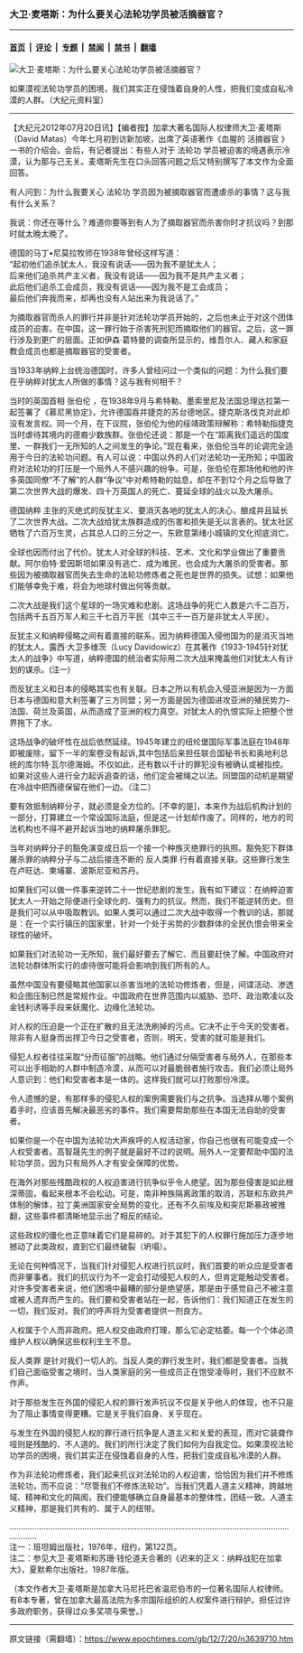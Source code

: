 ### 大卫‧麦塔斯：为什么要关心法轮功学员被活摘器官？

---

#### [首页](../../../..?n3639710) &nbsp;|&nbsp; [评论](../../../../../epoch-comment?n3639710) &nbsp;|&nbsp; [专题](../../../../../epoch-special?n3639710) &nbsp;|&nbsp; [禁闻](../../../../../epoch-news?n3639710) &nbsp;|&nbsp; [禁书](../../../../../books?n3639710) &nbsp;|&nbsp; [翻墙](https://github.com/gfw-breaker/nogfw/blob/master/README.md?n3639710)


<div><img alt="大卫‧麦塔斯：为什么要关心法轮功学员被活摘器官？" class="attachment-djy_600_400 size-djy_600_400 wp-post-image" src="https://i.epochtimes.com/assets/uploads/2012/07/1207202042502039-600x400.jpg"/>
<div class="caption">
 <p>
  如果漠视法轮功学员的困境，我们其实正在侵蚀着自身的人性，把我们变成自私冷漠的人群。（大纪元资料室）
 </p>
</div></div><hr/><div class="post_content" id="artbody" itemprop="articleBody">
 <!-- article content begin -->
 <p>
  【大纪元2012年07月20日讯】【编者按】加拿大著名国际人权律师大卫‧麦塔斯（David Matas）今年七月初到访新加坡，出席了英语著作《血腥的
  <ok href="https://www.epochtimes.com/gb/tag/%E6%B4%BB%E6%91%98%E5%99%A8%E5%AE%98.html">
   活摘器官
  </ok>
  》一书的介绍会。会后，有记者提出：有些人对于
  <ok href="https://www.epochtimes.com/gb/tag/%E6%B3%95%E8%BD%AE%E5%8A%9F.html">
   法轮功
  </ok>
  学员被迫害的境遇表示冷漠，认为那与己无关。麦塔斯先生在口头回答问题之后又特别撰写了本文作为全面回答。
 </p>
 <p>
  有人问到：为什么我要关心
  <ok href="https://www.epochtimes.com/gb/tag/%E6%B3%95%E8%BD%AE%E5%8A%9F.html">
   法轮功
  </ok>
  学员因为被摘取器官而遭虐杀的事情？这与我有什么关系？
 </p>
 <p>
  我说：你还在等什么？难道你要等到有人为了摘取器官而杀害你时才抗议吗？到那时就太晚太晚了。
 </p>
 <p>
  德国的马丁•尼莫拉牧师在1938年曾经这样写道：
  <br/>
  “起初他们追杀犹太人，我没有说话——因为我不是犹太人；
  <br/>
  后来他们追杀共产主义者，我没有说话——因为我不是共产主义者；
  <br/>
  此后他们追杀工会成员，我没有说话——因为我不是工会成员；
  <br/>
  最后他们奔我而来，却再也没有人站出来为我说话了。”
 </p>
 <p>
  为摘取器官而杀人的罪行并非是针对法轮功学员开始的，之后也未止于对这个团体成员的迫害。在中国，这一罪行始于杀害死刑犯而摘取他们的器官。之后，这一罪行涉及到更广的层面。正如伊森‧葛特曼的调查所显示的，维吾尔人、藏人和家庭教会成员也都是摘取器官的受害者。
 </p>
 <p>
  当1933年纳粹上台统治德国时，许多人曾经问过一个类似的问题：为什么我们要在乎纳粹对犹太人所做的事情？这与我有何相干？
 </p>
 <p>
  当时的英国首相
  <ok href="https://www.epochtimes.com/gb/tag/%E5%BC%A0%E4%BC%AF%E4%BC%A6.html">
   张伯伦
  </ok>
  ，在1938年9月与希特勒、墨索里尼及法国总理达拉第一起签署了《慕尼黑协定》，允许德国吞并捷克的苏台德地区。捷克斯洛伐克对此却没有发言权。同一个月，在下议院，张伯伦为他的绥靖政策辩解称：希特勒指捷克当时虐待其境内的德裔少数族群。张伯伦还说：那是一个在“距离我们遥远的国度里、一群我们一无所知的人之间发生的争论。”现在看来，张伯伦当年的论调完全适用于今日的法轮功问题。有人可以说：中国以外的人们对法轮功一无所知；中国政府对法轮功的打压是一个局外人不感兴趣的纷争。可是，张伯伦在那场他和他的许多英国同僚“不了解”的人群“争议”中对希特勒的姑息，却在不到12个月之后导致了第二次世界大战的爆发、四十万英国人的死亡、蔓延全球的战火以及大屠杀。
 </p>
 <p>
  <ok href="https://www.epochtimes.com/gb/tag/%E5%BE%B7%E5%9B%BD%E7%BA%B3%E7%B2%B9.html">
   德国纳粹
  </ok>
  主张的灭绝式的反犹主义、要消灭各地的犹太人的决心，酿成并且延长了二次世界大战。二次大战给犹太族群造成的伤害和损失是无以言表的。犹太社区牺牲了六百万生灵，占其总人口的三分之一。东欧意第绪小城镇的文化彻底消亡。
 </p>
 <p>
  全球也因而付出了代价。犹太人对全球的科技、艺术、文化和学业做出了重要贡献。阿尔伯特‧爱因斯坦如果没有逃亡、成为难民，也会成为大屠杀的受害者。那些因为被摘取器官而失去生命的法轮功修炼者之死也是世界的损失。试想：如果他们能够幸免于难，将会为地球村做出何等贡献。
 </p>
 <p>
  二次大战是我们这个星球的一场灾难和悲剧。这场战争的死亡人数是六千二百万，包括两千五百万军人和三千七百万平民（其中三千一百万是非犹太人平民）。
 </p>
 <p>
  反犹主义和纳粹侵略之间有着直接的联系，因为纳粹德国入侵他国为的是消灭当地的犹太人。露西‧大卫多维茨（Lucy Davidowicz）在其著作《1933-1945针对犹太人的战争》中写道，纳粹德国的统治者实际用二次大战来掩盖他们对犹太人有计划的谋杀。(注一)
 </p>
 <p>
  而反犹主义和日本的侵略其实也有关联。日本之所以有机会入侵亚洲是因为一方面日本与德国和意大利签署了三方同盟；另一方面是因为德国进攻亚洲的殖民势力–法国、荷兰及英国，从而造成了亚洲的权力真空。对犹太人的仇恨实际上把整个世界拖下了水。
 </p>
 <p>
  这场战争的破坏性在战后依然延续。1945年建立的纽纶堡国际军事法庭在1948年即被废除，留下一半的案卷没有起诉,其中包括后来担任联合国秘书长和奥地利总统的库尔特‧瓦尔德海姆。不仅如此，还有数以千计的罪犯没有被确认或被指控。如果对这些人进行全力起诉追查的话，他们定会被绳之以法。同盟国的动机是期望在冷战中把西德保留在他们一边。（注二）
 </p>
 <p>
  要有效抵制纳粹分子，就必须是全方位的。[不幸的是]，本来作为战后机构计划的一部分，打算建立一个常设国际法庭，但是这一计划却作废了。同样的，地方的司法机构也不得不避开起诉当地的纳粹屠杀罪犯。
 </p>
 <p>
  当年对纳粹分子的豁免演变成日后一个接一个种族灭绝罪行的执照。豁免犯下群体屠杀罪的纳粹分子与二战后接连不断的
  <ok href="https://www.epochtimes.com/gb/tag/%E5%8F%8D%E4%BA%BA%E7%B1%BB%E7%BD%AA.html">
   反人类罪
  </ok>
  行有着直接关联。这些罪行发生在卢旺达、柬埔寨、波斯尼亚和苏丹。
 </p>
 <p>
  如果我们可以做一件事来逆转二十一世纪悲剧的发生，我有如下建议：在纳粹迫害犹太人一开始之际便进行全球化的、强有力的抗议。然而，我们不能逆转历史。但是我们可以从中吸取教训。如果人类可以通过二次大战中取得一个教训的话，那就是：在一个实行镇压的国家里，针对一个处于劣势的少数群体的全民仇恨会带来全球性的破坏。
 </p>
 <p>
  如果我们对法轮功一无所知，我们最好要去了解它、而且要赶快了解。中国政府对法轮功群体所实行的虐待很可能将会影响到我们所有的人。
 </p>
 <p>
  虽然中国没有要侵略其他国家以杀害当地的法轮功修炼者，但是，间谍活动、渗透和企图压制已然是常规作业。中国政府在世界范围内以威胁、恐吓、政治欺凌以及金钱利诱等手段来妖魔化、边缘化法轮功。
 </p>
 <p>
  对人权的压迫是一个正在扩散的且无法洗刷掉的污点。它决不止于今天的受害者。除非有人挺身而出捍卫今日之受害者，否则，明天，受害的就可能是我们。
 </p>
 <p>
  侵犯人权者往往采取“分而征服”的战略。他们通过分隔受害者与局外人，在那些本可以出手相助的人群中制造冷漠，从而可以对最脆弱者施行攻击。我们必须让局外人意识到：他们和受害者本是一体的。这样我们就可以打败那份冷漠。
 </p>
 <p>
  令人遗憾的是，有那样多的侵犯人权的案例需要我们与之抗争。当选择从哪个案例着手时，应该首先解决最恶劣的事件。我们需要帮助那些在本国无法自助的受害者。
 </p>
 <p>
  如果你是一个在中国为法轮功大声疾呼的人权活动家，你自己也很有可能变成一个人权受害者。高智晟先生的例子就是最好不过的说明。局外人一定要帮助中国的法轮功学员，因为只有局外人才有安全保障的优势。
 </p>
 <p>
  在海外对那些残酷政权的人权迫害进行抗争似乎令人绝望。因为那些侵害是如此根深蒂固，看起来根本不会松动。可是，南非种族隔离政策的取消，苏联和东欧共产体制的解体，拉丁美洲国家安全局势的变化，还有不久前埃及和突尼斯暴政被推翻，这些事件都清晰地显示出了相反的结论。
 </p>
 <p>
  这些政权的僵化也正意味着它们是易碎的。对于其犯下的人权罪行施加压力逐步地撼动了此类政权，直到它们最终破裂（坍塌）。
 </p>
 <p>
  无论在何种情况下，当我们针对侵犯人权进行抗议时，我们首要的听众应是受害者而非肇事者。我们的抗议行为不一定会打动侵犯人权的人，但肯定能触动受害者。对许多受害者来说，他们困境中最糟的部分是绝望感，那是由于感觉自己不被注意或被人遗弃而产生的。我们要和受害者站在一起，告诉他们：我们知道正在发生的一切，我们反对。我们的呼声将为受害者提供一剂良方。
 </p>
 <p>
  人权属于个人而非政府。把人权交由政府打理，那么它必定枯萎。每一个个体必须维护人权以确保这些权利生生不息。
 </p>
 <p>
  <ok href="https://www.epochtimes.com/gb/tag/%E5%8F%8D%E4%BA%BA%E7%B1%BB%E7%BD%AA.html">
   反人类罪
  </ok>
  是针对我们一切人的。当反人类的罪行发生时，我们都是受害者。当我们自己面临受害之境时，当人类家庭的另一些成员正在饱受凌辱时，我们不应默不作声。
 </p>
 <p>
  对于那些发生在外国的侵犯人权的罪行发声抗议不仅是关乎他人的体现，也不只是为了阻止事情变得更糟。它是关乎我们自身、关乎现在。
 </p>
 <p>
  与发生在外国的侵犯人权的罪行进行抗争是人道主义和关爱的表现，而对它装聋作哑则是残酷的、不人道的。我们的所行决定了我们如何为自我定位。如果漠视法轮功学员的困境，我们其实正在侵蚀着自身的人性，把我们变成自私冷漠的人群。
 </p>
 <p>
  作为非法轮功修炼者，我们起来抗议对法轮功的人权迫害，恰恰因为我们并不修炼法轮功，而不应说：“尽管我们不修炼法轮功”。当我们凭着人道主义精神，跨越地域、精神和文化的隔阂，我们便能够确立自身最基本的整体性，团结一致。人道主义精神，那是我们共有的、属于人的纽带。
 </p>
 <p>
  ………………………………………………………………………………………………………………………
  <br/>
  注一：班坦姆出版社，1976年，纽约，第122页。
  <br/>
  注二：参见大卫‧麦塔斯和苏珊‧钱伦道夫合著的《迟来的正义：纳粹战犯在加拿大》，夏默希尔出版社，1987年版。
 </p>
 <p>
  （本文作者大卫‧麦塔斯是加拿大马尼托巴省温尼伯市的一位著名国际人权律师。有8本专著，曾在加拿大最高法院为多宗国际组织的人权案件进行辩护。担任过许多政府职务，获得过众多奖项与荣誉。）
 </p>
 <!-- article content end -->
 <div id="below_article_ad">
 </div>
</div>


---

原文链接（需翻墙）：https://www.epochtimes.com/gb/12/7/20/n3639710.htm